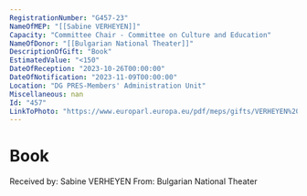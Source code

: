 ```yaml
---
RegistrationNumber: "G457-23"
NameOfMEP: "[[Sabine VERHEYEN]]"
Capacity: "Committee Chair - Committee on Culture and Education"
NameOfDonor: "[[Bulgarian National Theater]]"
DescriptionOfGift: "Book"
EstimatedValue: "<150"
DateOfReception: "2023-10-26T00:00:00"
DateOfNotification: "2023-11-09T00:00:00"
Location: "DG PRES-Members' Administration Unit"
Miscellaneous: nan
Id: "457"
LinkToPhoto: "https://www.europarl.europa.eu/pdf/meps/gifts/VERHEYEN%20Sabine_G457-23.jpg#"
---
```


# Book

Received by: Sabine VERHEYEN
From: Bulgarian National Theater

